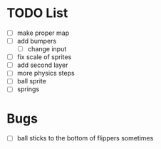 # TODO List

- [ ] make proper map
- [ ] add bumpers
  - [ ] change input
- [ ] fix scale of sprites
- [ ] add second layer
- [ ] more physics steps
- [ ] ball sprite
- [ ] springs

# Bugs

- [ ] ball sticks to the bottom of flippers sometimes
